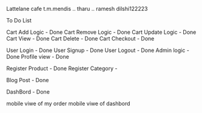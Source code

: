 Lattelane cafe
t.m.mendis
..
tharu
..
ramesh
dilshi122223


To Do List

Cart Add Logic - Done
Cart Remove Logic - Done
Cart Update Logic - Done
Cart View - Done
Cart Delete - Done
Cart Checkout - Done

User Login - Done
User Signup - Done
User Logout - Done
Admin logic - Done
Profile view - Done

Register Product - Done
Register Category -

Blog Post - Done

DashBord - Done

mobile viwe of my order
mobile viwe of dashbord



